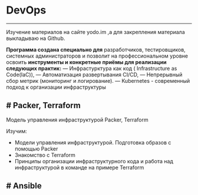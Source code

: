 # DevOps
------

Изучение материалов на сайте yodo.im ,а для закрепления материала выкладываю на Github.

**Программа создана специально для** разработчиков, тестировщиков, системных администраторов и позволит на профессиональном уровне освоить **инструменты и конкретные приёмы для реализации следующих практик:**
— Инфрастурктура как код ( Infrastructure as Code(IaC)),
— Автоматизация развертывания CI/CD,
— Непрерывный сбор метрик (мониторинг и логирование).
— Kubernetes - современный подход к организации инфраструктуры

## # Packer, Terraform

Модель управления инфраструктурой Packer, Terraform

Изучим: 

- Модели управления инфраструктурой. Подготовка образов с помощью Packer
- Знакомство с Terraform
- Принципы организации инфраструктурного кода и работа над инфраструктурой в команде на примере Terraform

## # Ansible
